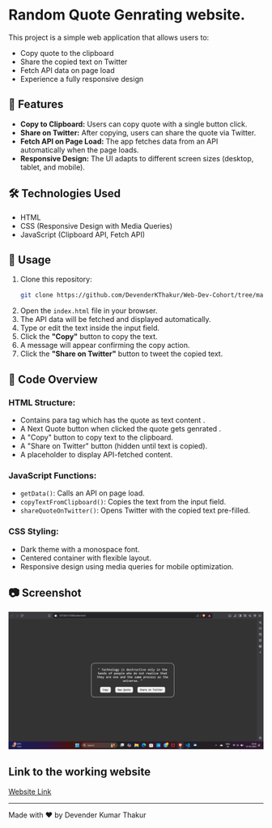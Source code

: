 # Random Quote Genrating website.

This project is a simple web application that allows users to:

- Copy quote to the clipboard
- Share the copied text on Twitter
- Fetch API data on page load
- Experience a fully responsive design

## 🚀 Features

- **Copy to Clipboard:** Users can copy quote with a single button click.
- **Share on Twitter:** After copying, users can share the quote via Twitter.
- **Fetch API on Page Load:** The app fetches data from an API automatically when the page loads.
- **Responsive Design:** The UI adapts to different screen sizes (desktop, tablet, and mobile).

## 🛠 Technologies Used

- HTML
- CSS (Responsive Design with Media Queries)
- JavaScript (Clipboard API, Fetch API)

## 📜 Usage

1. Clone this repository:
   ```sh
   git clone https://github.com/DevenderKThakur/Web-Dev-Cohort/tree/main/javascript/Assignment-01
   ```
2. Open the `index.html` file in your browser.
3. The API data will be fetched and displayed automatically.
4. Type or edit the text inside the input field.
5. Click the **"Copy"** button to copy the text.
6. A message will appear confirming the copy action.
7. Click the **"Share on Twitter"** button to tweet the copied text.

## 📌 Code Overview

### HTML Structure:

- Contains para tag which has the quote as text content .
- A Next Quote button when clicked the quote gets genrated .
- A "Copy" button to copy text to the clipboard.
- A "Share on Twitter" button (hidden until text is copied).
- A placeholder to display API-fetched content.

### JavaScript Functions:

- `getData()`: Calls an API on page load.
- `copyTextFromClipboard()`: Copies the text from the input field.
- `shareQuoteOnTwitter()`: Opens Twitter with the copied text pre-filled.

### CSS Styling:

- Dark theme with a monospace font.
- Centered container with flexible layout.
- Responsive design using media queries for mobile optimization.

## 📷 Screenshot

<img src="Screenshot (3).png">


## Link to the working website
<a href="https://beautiful-dasik-91d8a4.netlify.app/">Website Link</a> 

---

Made with ❤️ by Devender Kumar Thakur
